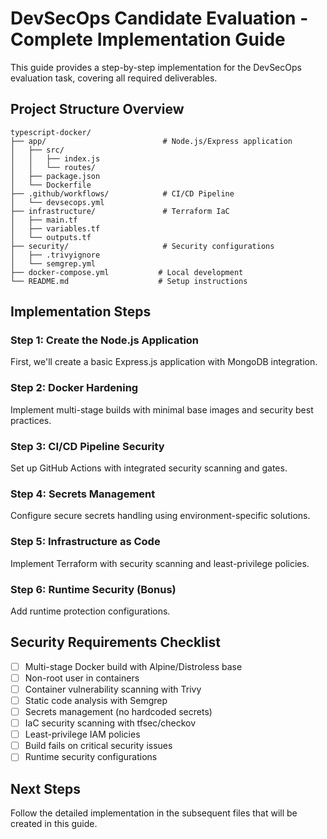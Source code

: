 # DevSecOps Candidate Evaluation - Complete Implementation Guide

This guide provides a step-by-step implementation for the DevSecOps evaluation task, covering all required deliverables.

## Project Structure Overview

```
typescript-docker/
├── app/                          # Node.js/Express application
│   ├── src/
│   │   ├── index.js
│   │   └── routes/
│   ├── package.json
│   └── Dockerfile
├── .github/workflows/            # CI/CD Pipeline
│   └── devsecops.yml
├── infrastructure/               # Terraform IaC
│   ├── main.tf
│   ├── variables.tf
│   └── outputs.tf
├── security/                     # Security configurations
│   ├── .trivyignore
│   └── semgrep.yml
├── docker-compose.yml           # Local development
└── README.md                    # Setup instructions
```

## Implementation Steps

### Step 1: Create the Node.js Application

First, we'll create a basic Express.js application with MongoDB integration.

### Step 2: Docker Hardening

Implement multi-stage builds with minimal base images and security best practices.

### Step 3: CI/CD Pipeline Security

Set up GitHub Actions with integrated security scanning and gates.

### Step 4: Secrets Management

Configure secure secrets handling using environment-specific solutions.

### Step 5: Infrastructure as Code

Implement Terraform with security scanning and least-privilege policies.

### Step 6: Runtime Security (Bonus)

Add runtime protection configurations.

## Security Requirements Checklist

- [ ] Multi-stage Docker build with Alpine/Distroless base
- [ ] Non-root user in containers
- [ ] Container vulnerability scanning with Trivy
- [ ] Static code analysis with Semgrep
- [ ] Secrets management (no hardcoded secrets)
- [ ] IaC security scanning with tfsec/checkov
- [ ] Least-privilege IAM policies
- [ ] Build fails on critical security issues
- [ ] Runtime security configurations

## Next Steps

Follow the detailed implementation in the subsequent files that will be created in this guide.